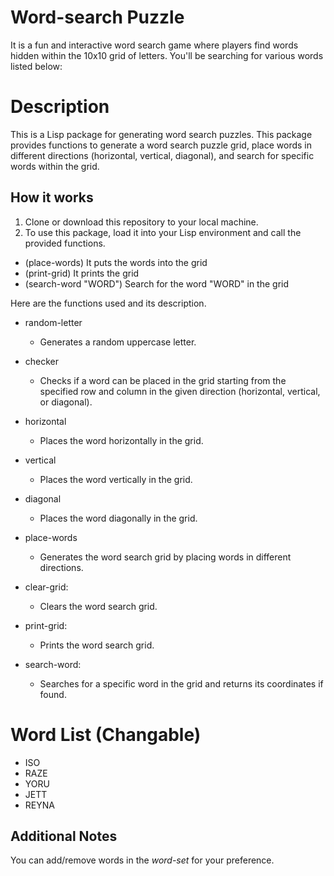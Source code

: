 # Word-search Puzzle
It is a fun and interactive word search game where players find words hidden within the 10x10 grid of letters. You'll be searching for various words listed below:

# Description
This is a Lisp package for generating word search puzzles.
This package provides functions to generate a word search puzzle grid, place words in different directions (horizontal, vertical, diagonal), and search for specific words within the grid.

## How it works
1. Clone or download this repository to your local machine.
2. To use this package, load it into your Lisp environment and call the provided functions.
  - (place-words) It puts the words into the grid
  - (print-grid)  It prints the grid
  - (search-word "WORD") Search for the word "WORD" in the grid


Here are the functions used and its description.
 - random-letter 
    - Generates a random uppercase letter.
	
 - checker
    - Checks if a word can be placed in the grid starting from the specified row and column in the given direction (horizontal, vertical, or diagonal).

 - horizontal
    - Places the word horizontally in the grid.
	
 - vertical
    - Places the word vertically in the grid.

 - diagonal
    - Places the word diagonally in the grid.
	
 - place-words
    - Generates the word search grid by placing words in different directions.

 - clear-grid:
    - Clears the word search grid.

 - print-grid:
    - Prints the word search grid.

 - search-word:
    - Searches for a specific word in the grid and returns its coordinates if found.

# Word List (Changable)
- ISO
- RAZE
- YORU
- JETT
- REYNA

## Additional Notes
You can add/remove words in the *word-set* for your preference.
